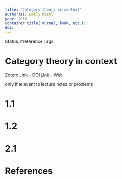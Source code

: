 ```yaml
---
title: "Category theory in context"
author(s): Emily Riehl
year: 2016
container title(journal, book, etc.): 
doi: 
---
```

Status: #reference
Tags:
# Category theory in context
[Zotero Link](zotero://select/items/@Riehl2016_CategoryTheoryContext) - [DOI Link](https://doi.org/) - [Web]()

only if relevant to lecture notes or problems
# 1.1 

# 1.2

# 2.1

# References
